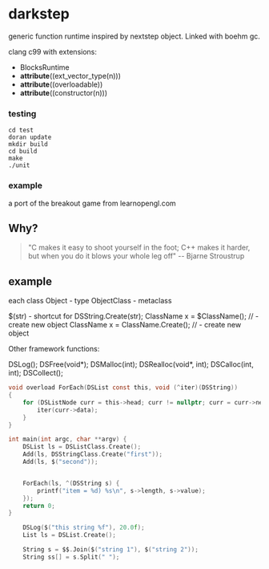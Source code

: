 # darkstep

generic function runtime inspired by nextstep object. Linked with boehm gc.

clang c99 with extensions:
* BlocksRuntime
* __attribute__((ext_vector_type(n)))
* __attribute__((overloadable))
* __attribute__((constructor(n)))


### testing

    cd test
    doran update
    mkdir build
    cd build
    make
    ./unit

### example

a port of the breakout game from learnopengl.com

## Why?
> "C makes it easy to shoot yourself in the foot; C++ makes it harder, but when you do it blows your whole leg off" -- Bjarne Stroustrup



## example
each class 
    Object - type 
    ObjectClass - metaclass

$(str) - shortcut for DSString.Create(str);
ClassName x = $ClassName();         // - create new object
ClassName x = ClassName.Create();   // - create new object

Other framework functions:

DSLog();
DSFree(void*);
DSMalloc(int);
DSRealloc(void*, int);
DSCalloc(int, int);
DSCollect();


```c
void overload ForEach(DSList const this, void (^iter)(DSString))
{
    for (DSListNode curr = this->head; curr != nullptr; curr = curr->next) {
        iter(curr->data);
    }
}

int main(int argc, char **argv) {
    DSList ls = DSListClass.Create();
    Add(ls, DSStringClass.Create("first"));
    Add(ls, $("second"));


    ForEach(ls, ^(DSString s) {
        printf("item = %d) %s\n", s->length, s->value);
    });
    return 0;
}

    DSLog($("this string %f"), 20.0f);
    List ls = DSList.Create();

    String s = $$.Join($("string 1"), $("string 2"));
    String ss[] = s.Split(" ");


```


